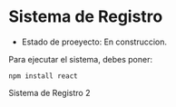 <h1> Sistema de Registro</h1>

- Estado de proeyecto: En construccion.

Para ejecutar el sistema, debes poner:

```npm install react```

Sistema de Registro 2
